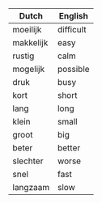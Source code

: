 | Dutch     | English   |
|-----------|-----------|
| moeilijk  | difficult |
| makkelijk | easy      |
| rustig    | calm      |
| mogelijk  | possible  |
| druk      | busy      |
| kort      | short     |
| lang      | long      |
| klein     | small     |
| groot     | big       |
| beter     | better    |
| slechter  | worse     |
| snel      | fast      |
| langzaam  | slow      |